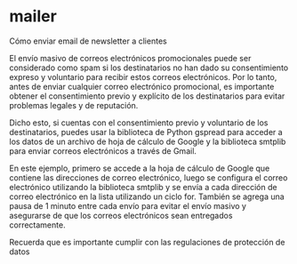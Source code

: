 # mailer
Cómo enviar email de newsletter a clientes

El envío masivo de correos electrónicos promocionales puede ser considerado como spam si los destinatarios no han dado su consentimiento expreso y voluntario para recibir estos correos electrónicos. Por lo tanto, antes de enviar cualquier correo electrónico promocional, es importante obtener el consentimiento previo y explícito de los destinatarios para evitar problemas legales y de reputación.

Dicho esto, si cuentas con el consentimiento previo y voluntario de los destinatarios, puedes usar la biblioteca de Python gspread para acceder a los datos de un archivo de hoja de cálculo de Google y la biblioteca smtplib para enviar correos electrónicos a través de Gmail.

En este ejemplo, primero se accede a la hoja de cálculo de Google que contiene las direcciones de correo electrónico, luego se configura el correo electrónico utilizando la biblioteca smtplib y se envía a cada dirección de correo electrónico en la lista utilizando un ciclo for. También se agrega una pausa de 1 minuto entre cada envío para evitar el envío masivo y asegurarse de que los correos electrónicos sean entregados correctamente.

Recuerda que es importante cumplir con las regulaciones de protección de datos
